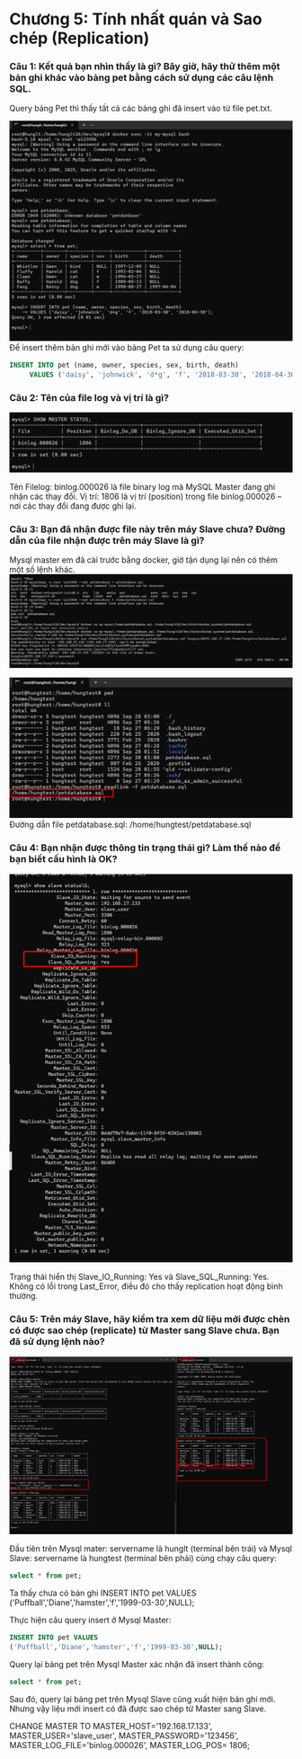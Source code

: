 # Chương 5: Tính nhất quán và Sao chép (Replication)

### Câu 1: Kết quả bạn nhìn thấy là gì? Bây giờ, hãy thử thêm một bản ghi khác vào bảng pet bằng cách sử dụng các câu lệnh SQL.

Query bảng Pet thì thấy tất cả các bảng ghi đã insert vào từ file pet.txt.

![QueryPetTable](images/cau1.png)
Để insert thêm bản ghi mới vào bảng Pet ta sử dụng câu query:

```sql 
INSERT INTO pet (name, owner, species, sex, birth, death)
     VALUES ('daisy', 'johnwick', 'd*g', 'f', '2018-03-30', '2018-04-30');
```
### Câu 2: Tên của file log và vị trí là gì?

![ReadLock](images/cau2.png)

Tên Filelog: binlog.000026 là file binary log mà MySQL Master đang ghi nhận các thay đổi.
Vị trí: 1806 là vị trí (position) trong file binlog.000026 – nơi các thay đổi đang được ghi lại.

### Câu 3: Bạn đã nhận được file này trên máy Slave chưa? Đường dẫn của file nhận được trên máy Slave là gì?

Mysql master em đã cài trước bằng docker, giờ tận dụng lại nên có thêm một số lệnh khác.
![ReadLock](images/cau3_send.png)

![ReadLock](images/cau3_receive.png)
Đường dẫn file petdatabase.sql: /home/hungtest/petdatabase.sql

### Câu 4: Bạn nhận được thông tin trạng thái gì? Làm thế nào để bạn biết cấu hình là OK?

![Slave](images/Cau4.png)

Trạng thái hiển thị Slave_IO_Running: Yes và Slave_SQL_Running: Yes. Không có lỗi trong Last_Error, điều đó cho thấy replication hoạt động bình thường.

### Câu 5: Trên máy Slave, hãy kiểm tra xem dữ liệu mới được chèn có được sao chép (replicate) từ Master sang Slave chưa. Bạn đã sử dụng lệnh nào?

![Replication](images/Cau5.png)

Đầu tiên trên Mysql mater: servername là hunglt (terminal bên trái) và Mysql Slave: servername là hungtest (terminal bên phải) cùng chạy câu query:

```sql
select * from pet;
```
Ta thấy chưa có bản ghi 
INSERT INTO pet VALUES
('Puffball','Diane','hamster','f','1999-03-30',NULL);

Thực hiện câu query insert ở Mysql Master:

```sql
INSERT INTO pet VALUES
('Puffball','Diane','hamster','f','1999-03-30',NULL);
```

Query lại bảng pet trên Mysql Master xác nhận đã insert thành công:
```sql
select * from pet;
```
Sau đó, query lại bảng pet trên Mysql Slave cũng xuất hiện bản ghi mới. Nhưng vậy liệu mới insert có đã được sao chép từ Master sang Slave.


CHANGE MASTER TO MASTER_HOST='192.168.17.133',
MASTER_USER='slave_user', MASTER_PASSWORD='123456',
MASTER_LOG_FILE='binlog.000026', MASTER_LOG_POS= 1806;